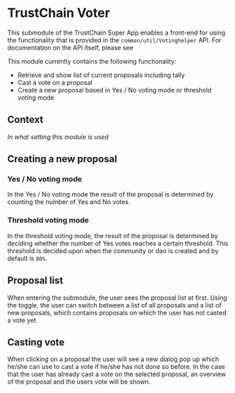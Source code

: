 # TrustChain Voter
This submodule of the TrustChain Super App enables a front-end for using the functionality that is provided in the `common/util/Votinghelper` API. For documentation on the API itself, please see 

This module currently contains the following functionality:
- Retrieve and show list of current proposals including tally
- Cast a vote on a proposal
- Create a new proposal based in Yes / No voting mode or threshold voting mode

## Context
*In what setting this module is used*

## Creating a new proposal

### Yes / No voting mode
In the Yes / No voting mode the result of the proposal is determined by counting the number of Yes and No votes.

### Threshold voting mode
In the threshold voting mode, the result of the proposal is determined by deciding whether the number of Yes votes reaches a certain threshold. This threshold is decided upon when the community or dao is created and by default is `80%`.

## Proposal list
When entering the submodule, the user sees the proposal list at first. Using the toggle, the user can switch between a list of all proposals and a list of new proposals, which contains proposals on which the user has not casted a vote yet.

## Casting vote
When clicking on a proposal the user will see a new dialog pop up which he/she can use to cast a vote if he/she has not done so before. In the case that the user has already cast a vote on the selected proposal, an overview of the proposal and the users vote will be shown.
